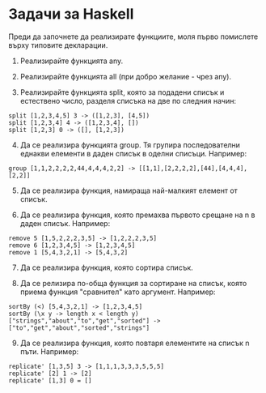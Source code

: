 # Задачи за Haskell

Преди да започнете да реализирате функциите, моля първо помислете върху типовите декларации.

1. Реализирайте функцията any.

2. Реализирайте функцията all (при добро желание - чрез any).

3. Реализирайте функцията split, която за подадени списък и естествено число, разделя списъка на две по следния начин:

```
split [1,2,3,4,5] 3 -> ([1,2,3], [4,5])
split [1,2,3,4] 4 -> ([1,2,3,4], [])
split [1,2,3] 0 -> ([], [1,2,3])
```

4. Да се реализира функцията group. Тя групира последователни
еднакви елементи в даден списък в оделни списъци. Например:
```
group [1,1,2,2,2,2,44,4,4,4,2,2] -> [[1,1],[2,2,2,2],[44],[4,4,4],[2,2]]
```

5. Да се реализира функция, намираща най-малкият елемент от списък.

6. Да се реализира функция, която премахва първото срещане на n в даден списък. Например:

```
remove 5 [1,5,2,2,2,3,5] -> [1,2,2,2,3,5]
remove 6 [1,2,3,4,5] -> [1,2,3,4,5]
remove 1 [5,4,3,2,1] -> [5,4,3,2]
```

7. Да се реализира функция, която сортира списък.

8. Да се релизира по-обща функция за сортиране на списък, която приема функция "сравнител" като аргумент. Например:

```
sortBy (<) [5,4,3,2,1] -> [1,2,3,4,5]
sortBy (\x y -> length x < length y) ["strings","about","to","get","sorted"] -> ["to","get","about","sorted","strings"]
```

9. Да се реализира функция, която повтаря елементите на списък n пъти. Например:

```
replicate' [1,3,5] 3 -> [1,1,1,3,3,3,5,5,5]
replicate' [2] 1 -> [2]
replicate' [1,3] 0 = []
```
